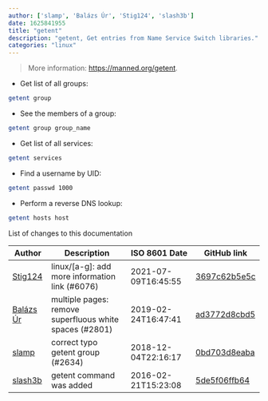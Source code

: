 ```yaml
---
author: ['slamp', 'Balázs Úr', 'Stig124', 'slash3b']
date: 1625841955
title: "getent"
description: "getent, Get entries from Name Service Switch libraries."
categories: "linux"
---
```

> More information: <https://manned.org/getent>.

- Get list of all groups:

```bash
getent group
```

- See the members of a group:

```bash
getent group group_name
```

- Get list of all services:

```bash
getent services
```

- Find a username by UID:

```bash
getent passwd 1000
```

- Perform a reverse DNS lookup:

```bash
getent hosts host
```
List of changes to this documentation


Author | Description | ISO 8601 Date | GitHub link
------|-----|-----|-----
[Stig124](mailto:stigpro@outlook.fr) | linux/[a-g]: add more information link (#6076) | 2021-07-09T16:45:55 | [3697c62b5e5c](https://github.com/tldr-pages/tldr/commit/3697c62b5e5cd9bae7a99c591cb81d1ddcfbf792)
[Balázs Úr](mailto:balazs@urbalazs.hu) | multiple pages: remove superfluous white spaces (#2801) | 2019-02-24T16:47:41 | [ad3772d8cbd5](https://github.com/tldr-pages/tldr/commit/ad3772d8cbd5a61fecfb38ab13bdc7b104b4ecdf)
[slamp](mailto:slaamp@gmail.com) | correct typo getent group (#2634) | 2018-12-04T22:16:17 | [0bd703d8eaba](https://github.com/tldr-pages/tldr/commit/0bd703d8eaba5c0d7313ad99190f3bb5f0612296)
[slash3b](mailto:slash3b@gmail.com) | getent command was added | 2016-02-21T15:23:08 | [5de5f06ffb64](https://github.com/tldr-pages/tldr/commit/5de5f06ffb644b3cd35846127e571a007030ae80)

